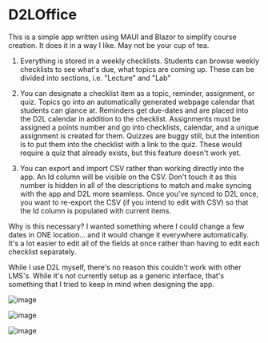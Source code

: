 # D2LOffice

This is a simple app written using MAUI and Blazor to simplify course creation.  It does it in a way I like.  May not be your cup of tea.

1.  Everything is stored in a weekly checklists.  Students can browse weekly checklists to see what's due, what topics are coming up.  These can be divided into sections, i.e. "Lecture" and "Lab"

2.  You can designate a checklist item as a topic, reminder, assignment, or quiz.  Topics go into an automatically generated webpage calendar that students can glance at.  Reminders get due-dates and are placed into the D2L calendar in addition to the checklist.  Assignments must be assigned a points number and go into checklists, calendar, and a unique assignment is created for them.  Quizzes are buggy still, but the intention is to put them into the checklist with a link to the quiz.  These would require a quiz that already exists, but this feature doesn't work yet.

3.  You can export and import CSV rather than working directly into the app.  An Id column will be visible on the CSV.  Don't touch it as this number is hidden in all of the descriptions to match and make syncing with the app and D2L more seamless.  Once you've synced to D2L once, you want to re-export the CSV (if you intend to edit with CSV) so that the Id column is populated with current items.

Why is this necessary?  I wanted something where I could change a few dates in ONE location... and it would change it everywhere automatically.  It's a lot easier to edit all of the fields at once rather than having to edit each checklist separately.

While I use D2L myself, there's no reason this couldn't work with other LMS's.  While it's not currently setup as a generic interface, that's something that I tried to keep in mind when designing the app. 

![image](https://github.com/user-attachments/assets/f5d22f10-c29f-446e-b687-a31c39de3c52)

![image](https://github.com/user-attachments/assets/3ddb4835-7417-481d-bcd9-507011d4a308)

![image](https://github.com/user-attachments/assets/11fd7a1e-43d5-4db0-af1c-385bb622f78e)

